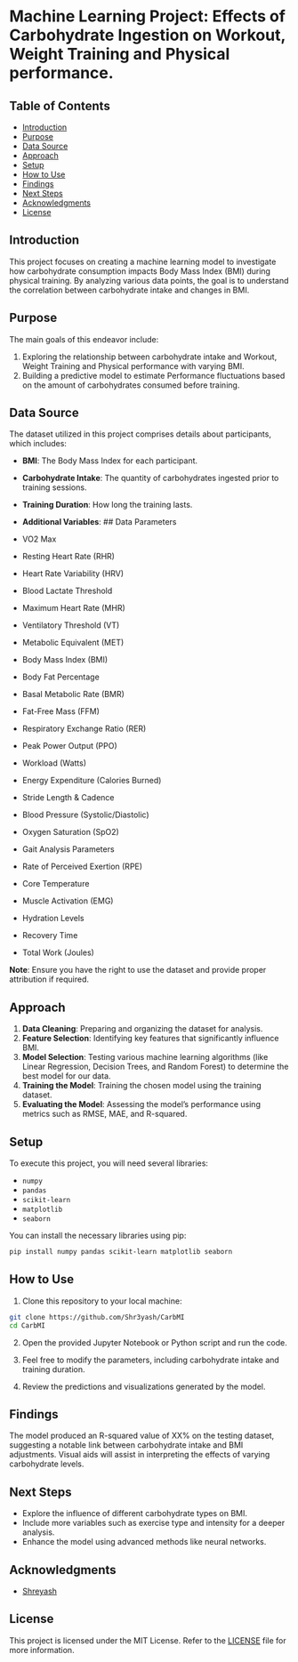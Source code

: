 # Machine Learning Project: Effects of Carbohydrate Ingestion on Workout, Weight Training and Physical performance. 

## Table of Contents
- [Introduction](#introduction)
- [Purpose](#purpose)
- [Data Source](#data-source)
- [Approach](#approach)
- [Setup](#setup)
- [How to Use](#how-to-use)
- [Findings](#findings)
- [Next Steps](#next-steps)
- [Acknowledgments](#acknowledgments)
- [License](#license)

## Introduction
This project focuses on creating a machine learning model to investigate how carbohydrate consumption impacts Body Mass Index (BMI) during physical training. By analyzing various data points, the goal is to understand the correlation between carbohydrate intake and changes in BMI.

## Purpose
The main goals of this endeavor include:
1. Exploring the relationship between carbohydrate intake and Workout, Weight Training and Physical performance with varying BMI.
2. Building a predictive model to estimate Performance fluctuations based on the amount of carbohydrates consumed before training.

## Data Source
The dataset utilized in this project comprises details about participants, which includes:
- **BMI**: The Body Mass Index for each participant.
- **Carbohydrate Intake**: The quantity of carbohydrates ingested prior to training sessions.
- **Training Duration**: How long the training lasts.
- **Additional Variables**: ## Data Parameters

- VO2 Max
- Resting Heart Rate (RHR)
- Heart Rate Variability (HRV)
- Blood Lactate Threshold
- Maximum Heart Rate (MHR)
- Ventilatory Threshold (VT)
- Metabolic Equivalent (MET)
- Body Mass Index (BMI)
- Body Fat Percentage
- Basal Metabolic Rate (BMR)
- Fat-Free Mass (FFM)
- Respiratory Exchange Ratio (RER)
- Peak Power Output (PPO)
- Workload (Watts)
- Energy Expenditure (Calories Burned)
- Stride Length & Cadence
- Blood Pressure (Systolic/Diastolic)
- Oxygen Saturation (SpO2)
- Gait Analysis Parameters
- Rate of Perceived Exertion (RPE)
- Core Temperature
- Muscle Activation (EMG)
- Hydration Levels
- Recovery Time
- Total Work (Joules)


**Note**: Ensure you have the right to use the dataset and provide proper attribution if required.

## Approach
1. **Data Cleaning**: Preparing and organizing the dataset for analysis.
2. **Feature Selection**: Identifying key features that significantly influence BMI.
3. **Model Selection**: Testing various machine learning algorithms (like Linear Regression, Decision Trees, and Random Forest) to determine the best model for our data.
4. **Training the Model**: Training the chosen model using the training dataset.
5. **Evaluating the Model**: Assessing the model’s performance using metrics such as RMSE, MAE, and R-squared.

## Setup
To execute this project, you will need several libraries:
- `numpy`
- `pandas`
- `scikit-learn`
- `matplotlib`
- `seaborn`

You can install the necessary libraries using pip:

```bash
pip install numpy pandas scikit-learn matplotlib seaborn
```

## How to Use
1. Clone this repository to your local machine:

```bash
git clone https://github.com/Shr3yash/CarbMI
cd CarbMI
```

2. Open the provided Jupyter Notebook or Python script and run the code.

3. Feel free to modify the parameters, including carbohydrate intake and training duration.

4. Review the predictions and visualizations generated by the model.

## Findings
The model produced an R-squared value of XX% on the testing dataset, suggesting a notable link between carbohydrate intake and BMI adjustments. Visual aids will assist in interpreting the effects of varying carbohydrate levels.

## Next Steps
- Explore the influence of different carbohydrate types on BMI.
- Include more variables such as exercise type and intensity for a deeper analysis.
- Enhance the model using advanced methods like neural networks.

## Acknowledgments
- [Shreyash](https://github.com/shr3yash)

## License
This project is licensed under the MIT License. Refer to the [LICENSE](LICENSE) file for more information.

